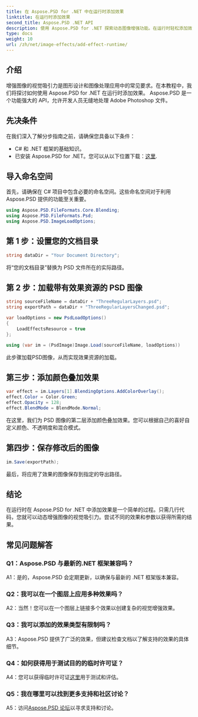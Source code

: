 ```yaml
---
title: 在 Aspose.PSD for .NET 中在运行时添加效果
linktitle: 在运行时添加效果
second_title: Aspose.PSD .NET API
description: 使用 Aspose.PSD for .NET 探索动态图像增强功能。在运行时轻松添加效果。
type: docs
weight: 10
url: /zh/net/image-effects/add-effect-runtime/
---
```

## 介绍

增强图像的视觉吸引力是图形设计和图像处理应用中的常见要求。在本教程中，我们将探讨如何使用 Aspose.PSD for .NET 在运行时添加效果。 Aspose.PSD 是一个功能强大的 API，允许开发人员无缝地处理 Adobe Photoshop 文件。 

## 先决条件

在我们深入了解分步指南之前，请确保您具备以下条件：

- C# 和 .NET 框架的基础知识。
- 已安装 Aspose.PSD for .NET。您可以从以下位置下载：[这里](https://releases.aspose.com/psd/net/).

## 导入命名空间

首先，请确保在 C# 项目中包含必要的命名空间。这些命名空间对于利用 Aspose.PSD 提供的功能至关重要。

```csharp
using Aspose.PSD.FileFormats.Core.Blending;
using Aspose.PSD.FileFormats.Psd;
using Aspose.PSD.ImageLoadOptions;
```

## 第 1 步：设置您的文档目录

```csharp
string dataDir = "Your Document Directory";
```

将“您的文档目录”替换为 PSD 文件所在的实际路径。

## 第 2 步：加载带有效果资源的 PSD 图像

```csharp
string sourceFileName = dataDir + "ThreeRegularLayers.psd";
string exportPath = dataDir + "ThreeRegularLayersChanged.psd";

var loadOptions = new PsdLoadOptions()
{
    LoadEffectsResource = true
};

using (var im = (PsdImage)Image.Load(sourceFileName, loadOptions))
```

此步骤加载PSD图像，从而实现效果资源的加载。

## 第三步：添加颜色叠加效果

```csharp
var effect = im.Layers[1].BlendingOptions.AddColorOverlay();
effect.Color = Color.Green;
effect.Opacity = 128;
effect.BlendMode = BlendMode.Normal;
```

在这里，我们为 PSD 图像的第二层添加颜色叠加效果。您可以根据自己的喜好自定义颜色、不透明度和混合模式。

## 第四步：保存修改后的图像

```csharp
im.Save(exportPath);
```

最后，将应用了效果的图像保存到指定的导出路径。

## 结论

在运行时在 Aspose.PSD for .NET 中添加效果是一个简单的过程。只需几行代码，您就可以动态增强图像的视觉吸引力。尝试不同的效果和参数以获得所需的结果。

## 常见问题解答

### Q1：Aspose.PSD 与最新的.NET 框架兼容吗？

A1：是的，Aspose.PSD 会定期更新，以确保与最新的 .NET 框架版本兼容。

### Q2：我可以在一个图层上应用多种效果吗？

A2：当然！您可以在一个图层上链接多个效果以创建复杂的视觉增强效果。

### Q3：我可以添加的效果类型有限制吗？

A3：Aspose.PSD 提供了广泛的效果，但建议检查文档以了解支持的效果的具体细节。

### Q4：如何获得用于测试目的的临时许可证？

 A4：您可以获得临时许可证[这里](https://purchase.aspose.com/temporary-license/)用于测试和评估。

### Q5：我在哪里可以找到更多支持和社区讨论？

 A5：访问[Aspose.PSD 论坛](https://forum.aspose.com/c/psd/34)以寻求支持和讨论。